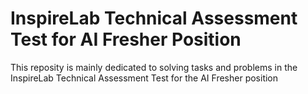 # InspireLab Technical Assessment Test for AI Fresher Position
 This reposity is mainly dedicated to solving tasks and problems in the InspireLab Technical Assessment Test for the AI Fresher position
